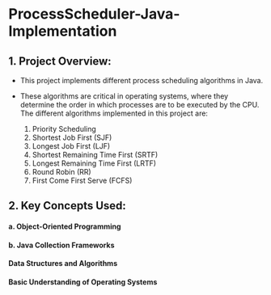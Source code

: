 # ProcessScheduler-Java-Implementation

## 1. Project Overview:
- This project implements different process scheduling algorithms in Java.
- These algorithms are critical in operating systems, where they determine the order in which processes are to be executed by the CPU. The different algorithms implemented in this project are:

  1. Priority Scheduling
  2. Shortest Job First (SJF)
  3. Longest Job First (LJF)
  4. Shortest Remaining Time First (SRTF)
  5. Longest Remaining Time First (LRTF)
  6. Round Robin (RR)
  7. First Come First Serve (FCFS)

## 2. Key Concepts Used:
#### a. Object-Oriented Programming
#### b. Java Collection Frameworks
#### Data Structures and Algorithms
#### Basic Understanding of Operating Systems
